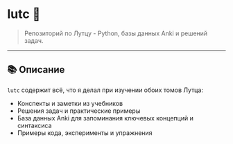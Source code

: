 # lutc 🐍
> Репозиторий по Лутцу - Python, базы данных Anki и решений задач.  


---

## 📚 Описание

`lutc` содержит всё, что я делал при изучении обоих томов Лутца:

- Конспекты и заметки из учебников  
- Решения задач и практические примеры  
- База данных Anki для запоминания ключевых концепций и синтаксиса  
- Примеры кода, эксперименты и упражнения  
